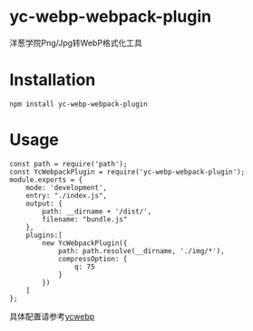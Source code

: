 # yc-webp-webpack-plugin
洋葱学院Png/Jpg转WebP格式化工具
# Installation
```
npm install yc-webp-webpack-plugin
```
# Usage
```
const path = require('path');
const YcWebpackPlugin = require('yc-webp-webpack-plugin');
module.exports = {
    mode: 'development',
    entry: "./index.js",
    output: {
        path: __dirname + '/dist/',
        filename: "bundle.js"
    },
    plugins:[
        new YcWebpackPlugin({
            path: path.resolve(__dirname, './img/*'),
            compressOption: {
                q: 75
            }
        })
    ]
};
```
具体配置请参考[ycwebp](https://www.npmjs.com/package/ycwebp)